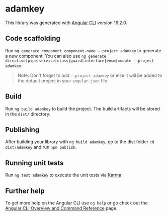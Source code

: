 # adamkey

This library was generated with [Angular CLI](https://github.com/angular/angular-cli) version 16.2.0.

## Code scaffolding

Run `ng generate component component-name --project adamkey` to generate a new component. You can also use `ng generate directive|pipe|service|class|guard|interface|enum|module --project adamkey`.
> Note: Don't forget to add `--project adamkey` or else it will be added to the default project in your `angular.json` file. 

## Build

Run `ng build adamkey` to build the project. The build artifacts will be stored in the `dist/` directory.

## Publishing

After building your library with `ng build adamkey`, go to the dist folder `cd dist/adamkey` and run `npm publish`.

## Running unit tests

Run `ng test adamkey` to execute the unit tests via [Karma](https://karma-runner.github.io).

## Further help

To get more help on the Angular CLI use `ng help` or go check out the [Angular CLI Overview and Command Reference](https://angular.io/cli) page.

